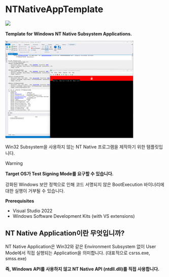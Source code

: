 # NTNativeAppTemplate
<img src="https://img.shields.io/badge/c-064F8C?style=for-the-badge&logo=c&logoColor=white">

**Template for Windows NT Native Subsystem Applications.**

<img src="img/sample.png" style="width: 80%">

Win32 Subsystem을 사용하지 않는 NT Native 프로그램을 제작하기 위한 템플릿입니다.

> [!Warning]
> **Target OS가 Test Signing Mode를 요구할 수 있습니다.**
> 
> 강화된 Windows 보안 정책으로 인해 코드 서명되지 않은 BootExecution 바이너리에 대한 실행이 거부될 수 있습니다.

**Prerequisites**
- Visual Studio 2022
- Windows Software Development Kits (with VS extensions)

## NT Native Application이란 무엇입니까?
NT Native Application은 Win32와 같은 Environment Subsystem 없이 User Mode에서 직접 실행되는 Application을 의미합니다. (대표적으로 csrss.exe, smss.exe)

**즉, Windows API를 사용하지 않고 NT Native API (ntdll.dll)를 직접 사용합니다.**
